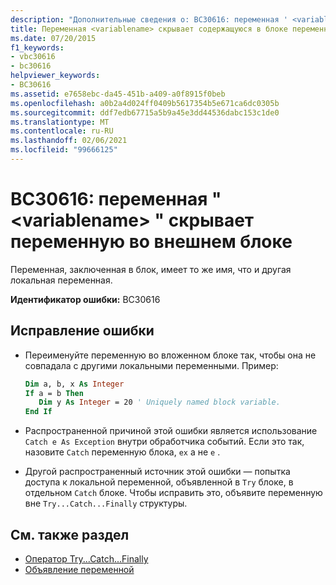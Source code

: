 ```yaml
---
description: "Дополнительные сведения о: BC30616: переменная ' <variablename> ' скрывает переменную во внешнем блоке"
title: Переменная <variablename> скрывает содержащуюся в блоке переменную
ms.date: 07/20/2015
f1_keywords:
- vbc30616
- bc30616
helpviewer_keywords:
- BC30616
ms.assetid: e7658ebc-da45-451b-a409-a0f8915f0beb
ms.openlocfilehash: a0b2a4d024ff0409b5617354b5e671ca6dc0305b
ms.sourcegitcommit: ddf7edb67715a5b9a45e3dd44536dabc153c1de0
ms.translationtype: MT
ms.contentlocale: ru-RU
ms.lasthandoff: 02/06/2021
ms.locfileid: "99666125"
---
```

# <a name="bc30616-variable-variablename-hides-a-variable-in-an-enclosing-block"></a>BC30616: переменная " \<variablename> " скрывает переменную во внешнем блоке

Переменная, заключенная в блок, имеет то же имя, что и другая локальная переменная.

 **Идентификатор ошибки:** BC30616

## <a name="to-correct-this-error"></a>Исправление ошибки

- Переименуйте переменную во вложенном блоке так, чтобы она не совпадала с другими локальными переменными. Пример:

    ```vb
    Dim a, b, x As Integer
    If a = b Then
       Dim y As Integer = 20 ' Uniquely named block variable.
    End If
    ```

- Распространенной причиной этой ошибки является использование `Catch e As Exception` внутри обработчика событий. Если это так, назовите `Catch` переменную блока, `ex` а не `e` .

- Другой распространенный источник этой ошибки — попытка доступа к локальной переменной, объявленной в `Try` блоке, в отдельном `Catch` блоке. Чтобы исправить это, объявите переменную вне `Try...Catch...Finally` структуры.

## <a name="see-also"></a>См. также раздел

- [Оператор Try...Catch...Finally](../statements/try-catch-finally-statement.md)
- [Объявление переменной](../../programming-guide/language-features/variables/variable-declaration.md)
